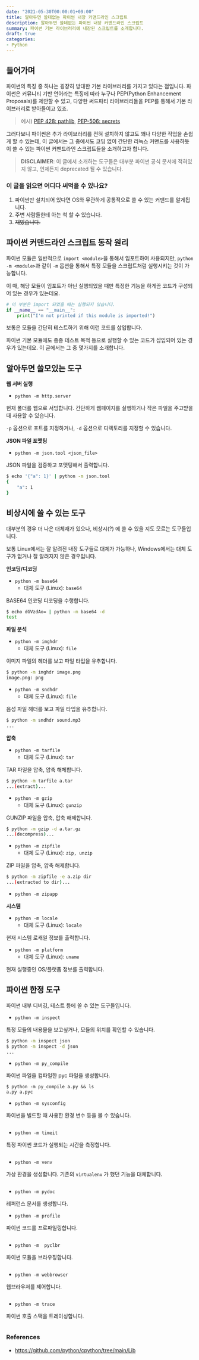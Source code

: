 ```yaml
---
date: "2021-05-30T00:00:01+09:00"
title: 알아두면 쓸데없는 파이썬 내장 커맨드라인 스크립트
description: 알아두면 쓸데없는 파이썬 내장 커맨드라인 스크립트
summary: 파이썬 기본 라이브러리에 내장된 스크립트를 소개합니다.
draft: true
categories:
- Python
---
```


## 들어가며

파이썬의 특징 중 하나는 굉장히 방대한 기본 라이브러리를 가지고 있다는 점입니다.
파이썬은 커뮤니티 기반 언어라는 특징에 따라 누구나 PEP(Python Enhancement Proposals)를 제안할 수 있고,
다양한 써드파티 라이브러리들을 PEP를 통해서 기본 라이브러리로 받아들이고 있죠.

> 예시) [PEP 428: pathlib](https://www.python.org/dev/peps/pep-0428/), [PEP-506: secrets](https://www.python.org/dev/peps/pep-0506/)

그러다보니 파이썬은 추가 라이브러리를 전혀 설치하지 않고도 꽤나 다양한 작업을 손쉽게 할 수 있는데,
이 글에서는 그 중에서도 코딩 없이 간단한 리눅스 커맨드를 사용하듯이 쓸 수 있는 파이썬 커맨드라인 스크립트들을 소개하고자 합니다.

> **DISCLAIMER**: 이 글에서 소개하는 도구들은 대부분 파이썬 공식 문서에 적혀있지 않고, 언제든지 deprecated 될 수 있습니다.

### 이 글을 읽으면 어디다 써먹을 수 있나요?

1. 파이썬만 설치되어 있다면 OS와 무관하게 공통적으로 쓸 수 있는 커맨드를 알게됩니다.
1. 주변 사람들한테 아는 척 할 수 있습니다.
1. ~~재밌습니다.~~

## 파이썬 커맨드라인 스크립트 동작 원리

파이썬 모듈은 일반적으로 `import <module>`을 통해서 임포트하여 사용되지만,
`python -m <module>`과 같이 `-m` 옵션을 통해서 특정 모듈을 스크립트처럼 실행시키는 것이 가능합니다.

이 때, 해당 모듈이 임포트가 아닌 실행되었을 때만 특정한 기능을 하게끔 코드가 구성되어 있는 경우가 있는데요.

```python
# 이 부분은 import 되었을 때는 실행되지 않습니다.
if __name__ == "__main__":
    print("I'm not printed if this module is imported!")
```

보통은 모듈을 간단히 테스트하기 위해 이런 코드를 삽입합니다.

파이썬 기본 모듈에도 종종 테스트 목적 등으로 실행할 수 있는 코드가 삽입되어 있는 경우가 있는데요.
이 글에서는 그 중 몇가지를 소개합니다.

## 알아두면 쓸모있는 도구

**웹 서버 실행**

- `python -m http.server`

현재 폴더를 웹으로 서빙합니다. 간단하게 웹페이지를 실행하거나 작은 파일을 주고받을 때 사용할 수 있습니다.

`-p` 옵션으로 포트를 지정하거나, `-d` 옵션으로 디렉토리를 지정할 수 있습니다.

**JSON 파일 포맷팅**

- `python -m json.tool <json_file>`

JSON 파일을 검증하고 포맷팅해서 출력합니다.

```sh
$ echo '{"a": 1}' | python -m json.tool
{
    "a": 1
}
```

## 비상시에 쓸 수 있는 도구

대부분의 경우 더 나은 대체재가 있으나,
비상시(?) 에 쓸 수 있을 지도 모르는 도구들입니다.

보통 Linux에서는 잘 알려진 내장 도구들로 대체가 가능하나,
Windows에서는 대체 도구가 없거나 잘 알려지지 않은 경우입니다.

**인코딩/디코딩**

- `python -m base64`
  - 대체 도구 (Linux): `base64`

BASE64 인코딩 디코딩을 수행합니다.

```sh
$ echo dGVzdAo= | python -m base64 -d
test
```

**파일 분석**

- `python -m imghdr`
  - 대체 도구 (Linux): `file`

이미지 파일의 헤더를 보고 파일 타입을 유추합니다.

```sh
$ python -m imghdr image.png
image.png: png
```

- `python -m sndhdr`
  - 대체 도구 (Linux): `file`

음성 파일 헤더를 보고 파일 타입을 유추합니다.

```sh
$ python -m sndhdr sound.mp3
...
```

**압축**

- `python -m tarfile`
  - 대체 도구 (Linux): `tar`

TAR 파일을 압축, 압축 해체합니다.

```sh
$ python -m tarfile a.tar
...(extract)...
```

- `python -m gzip`
  - 대체 도구 (Linux): `gunzip`

GUNZIP 파일을 압축, 압축 해제합니다.

```sh
$ python -m gzip -d a.tar.gz
...(decompress)...
```

- `python -m zipfile`
  - 대체 도구 (Linux): `zip, unzip`

ZIP 파일을 압축, 압축 해제합니다.

```sh
$ python -m zipfile -e a.zip dir
...(extracted to dir)...
```

- `python -m zipapp`

**시스템**

- `python -m locale`
  - 대체 도구 (Linux): `locale`

현재 시스템 로캐일 정보를 출력합니다.

- `python -m platform`
  - 대체 도구 (Linux): `uname`

현재 실행중인 OS/플랫폼 정보를 출력합니다.

## 파이썬 한정 도구

파이썬 내부 디버깅, 테스트 등에 쓸 수 있는 도구들입니다.

- `python -m inspect`

특정 모듈의 내용물을 보고싶거나, 모듈의 위치를 확인할 수 있습니다.

```sh
$ python -m inspect json
$ python -m inspect -d json
...
```

- `python -m py_compile`

파이썬 파일을 컴파일한 pyc 파일을 생성합니다.

```
$ python -m py_compile a.py && ls
a.py a.pyc
```

- `python -m sysconfig`

파이썬을 빌드할 때 사용한 환경 변수 등을 볼 수 있습니다.

```
```

- `python -m timeit`

특정 파이썬 코드가 실행되는 시간을 측정합니다.

```
```

- `python -m venv`

가상 환경을 생성합니다. 기존의 `virtualenv` 가 했던 기능을 대체합니다.

```
```

- `python -m pydoc`

레퍼런스 문서를 생성합니다.

- `python -m profile`

파이썬 코드를 프로파일링합니다.

```

```

- `python -m  pyclbr`

파이썬 모듈을 브라우징합니다.

```
```

- `python -m webbrowser`

웹브라우저를 제어합니다.

```
```

- `python -m trace`

파이썬 호출 스택을 트레이싱합니다.

```
```

### References

- https://github.com/python/cpython/tree/main/Lib
